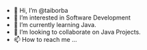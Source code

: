 - 👋 Hi, I’m @taiborba
- 👀 I’m interested in Software Development
- 🌱 I’m currently learning Java.
- 💞️ I’m looking to collaborate on Java Projects.
- 📫 How to reach me ...

<!---
taiborba/taiborba is a ✨ special ✨ repository because its `README.md` (this file) appears on your GitHub profile.
You can click the Preview link to take a look at your changes.
--->
